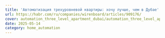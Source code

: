 ```yaml
---
title: 'Автоматизация трехуровневой квартиры: хочу лучше, чем в Дубае'
url: https://habr.com/ru/companies/wirenboard/articles/909176/
cover: automation_three_level_apartment_dubai/automation_three_level_apartment_dubai.webp
date: 2025-05-14
category: home_automation
---
```

